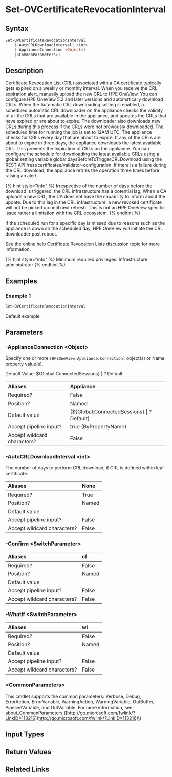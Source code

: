 ﻿---
description: Change the interval of Certificate Revocation List download.
---

# Set-OVCertificateRevocationInterval

## Syntax

```powershell
Set-OVCertificateRevocationInterval
    [-AutoCRLDownloadInterval] <int>
    [-ApplianceConnection <Object>]
    [<CommonParameters>]
```

## Description

Certificate Revocation List (CRL) associated with a CA certificate typically gets expired on a weekly or monthly interval. When you receive the CRL expiration alert, manually upload the new CRL to HPE OneView. You can configure HPE OneView 5.2 and later versions and automatically download CRLs. When the Automatic CRL downloading setting is enabled, a scheduled automatic CRL downloader on the appliance checks the validity of all the CRLs that are available in the appliance, and updates the CRLs that have expired or are about to expire. The downloader also downloads new CRLs during this process if the CRLs were not previously downloaded. The scheduled time for running the job is set to 12AM UTC. The appliance checks for CRLs every day that are about to expire. If any of the CRLs are about to expire in three days, the appliance downloads the latest available CRL. This prevents the expiration of CRLs on the appliance. You can configure the schedule for downloading the latest available CRLs using a global setting variable global.daysBeforeToTriggerCRLDownload using the REST API /rest/certificates/validator-configuration. If there is a failure during the CRL download, the appliance retries the operation three times before raising an alert.

{% hint style="info" %}
 Irrespective of the number of days before the download is triggered, the CRL infrastructure has a potential lag. When a CA uploads a new CRL, the CA does not have the capability to inform about the update. Due to this lag in the CRL infrastructure, a new revoked certificate will not be picked up until next refresh. This is not an HPE OneView specific issue rather a limitation with the CRL ecosystem.
{% endhint %}


If the scheduled run for a specific day is missed due to reasons such as the appliance is down on the scheduled day, HPE OneView will initiate the CRL downloader post reboot.

See the online help Certificate Revocation Lists discussion topic for more information.

{% hint style="info" %}
Minimum required privileges: Infrastructure administrator
{% endhint %}

## Examples

###  Example 1 

```powershell
Set-OVCertificateRevocationInterval

```

Default example

## Parameters

### -ApplianceConnection &lt;Object&gt;

Specify one or more `[HPEOneView.Appliance.Connection]` object(s) or Name property value(s).

Default Value: ${Global:ConnectedSessions} | ? Default

| Aliases | Appliance |
| :--- | :--- |
| Required? | False |
| Position? | Named |
| Default value | (${Global:ConnectedSessions} &vert; ? Default) |
| Accept pipeline input? | true (ByPropertyName) |
| Accept wildcard characters? | False |

### -AutoCRLDownloadInterval &lt;int&gt;

The number of days to perform CRL download, if CRL is defined within leaf certificate.

| Aliases | None |
| :--- | :--- |
| Required? | True |
| Position? | Named |
| Default value |  |
| Accept pipeline input? | False |
| Accept wildcard characters? | False |

### -Confirm &lt;SwitchParameter&gt;



| Aliases | cf |
| :--- | :--- |
| Required? | False |
| Position? | Named |
| Default value |  |
| Accept pipeline input? | False |
| Accept wildcard characters? | False |

### -WhatIf &lt;SwitchParameter&gt;



| Aliases | wi |
| :--- | :--- |
| Required? | False |
| Position? | Named |
| Default value |  |
| Accept pipeline input? | False |
| Accept wildcard characters? | False |

### &lt;CommonParameters&gt;

This cmdlet supports the common parameters: Verbose, Debug, ErrorAction, ErrorVariable, WarningAction, WarningVariable, OutBuffer, PipelineVariable, and OutVariable. For more information, see about\_CommonParameters \([http://go.microsoft.com/fwlink/?LinkID=113216](http://go.microsoft.com/fwlink/?LinkID=113216)\)

## Input Types

## Return Values

## Related Links

